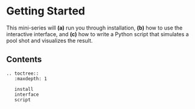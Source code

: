 
# Getting Started

This mini-series will **(a)** run you through installation, **(b)** how to use the interactive interface, and **(c)** how to write a Python script that simulates a pool shot and visualizes the result.

## Contents

```{eval-rst}
.. toctree::
   :maxdepth: 1

   install 
   interface
   script
```
